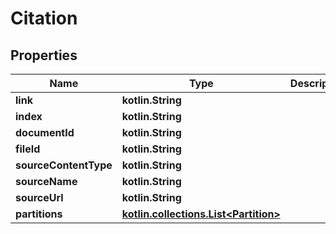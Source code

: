 
# Citation

## Properties
| Name | Type | Description | Notes |
| ------------ | ------------- | ------------- | ------------- |
| **link** | **kotlin.String** |  |  [optional] |
| **index** | **kotlin.String** |  |  [optional] |
| **documentId** | **kotlin.String** |  |  [optional] |
| **fileId** | **kotlin.String** |  |  [optional] |
| **sourceContentType** | **kotlin.String** |  |  [optional] |
| **sourceName** | **kotlin.String** |  |  [optional] |
| **sourceUrl** | **kotlin.String** |  |  [optional] |
| **partitions** | [**kotlin.collections.List&lt;Partition&gt;**](Partition.md) |  |  [optional] |



